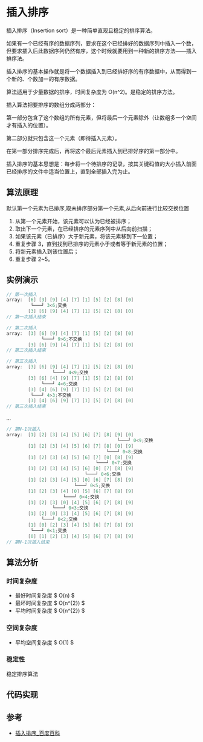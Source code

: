 # 插入排序

插入排序（Insertion sort）是一种简单直观且稳定的排序算法。

如果有一个已经有序的数据序列，要求在这个已经排好的数据序列中插入一个数，但要求插入后此数据序列仍然有序，这个时候就要用到一种新的排序方法——插入排序法。

插入排序的基本操作就是将一个数据插入到已经排好序的有序数据中，从而得到一个新的、个数加一的有序数据。

算法适用于少量数据的排序，时间复杂度为 O(n^2)。是稳定的排序方法。

插入算法把要排序的数组分成两部分：

第一部分包含了这个数组的所有元素，但将最后一个元素除外（让数组多一个空间才有插入的位置）。

第二部分就只包含这一个元素（即待插入元素）。

在第一部分排序完成后，再将这个最后元素插入到已排好序的第一部分中。

插入排序的基本思想是：每步将一个待排序的记录，按其关键码值的大小插入前面已经排序的文件中适当位置上，直到全部插入完为止。

## 算法原理

默认第一个元素为已排序,取未排序部分第一个元素,从后向前进行比较交换位置

1. 从第一个元素开始，该元素可以认为已经被排序；
2. 取出下一个元素，在已经排序的元素序列中从后向前扫描；
3. 如果该元素（已排序）大于新元素，将该元素移到下一位置；
4. 重复步骤 3，直到找到已排序的元素小于或者等于新元素的位置；
5. 将新元素插入到该位置后；
6. 重复步骤 2~5。

## 实例演示

```c
// 第一次插入
array:  [6] [3] [9] [4] [7] [1] [5] [2] [8] [0]
         └───┘ 3<6;交换
        [3] [6] [9] [4] [7] [1] [5] [2] [8] [0]
// 第一次插入结束
```

```c
// 第二次插入
array:  [3] [6] [9] [4] [7] [1] [5] [2] [8] [0]
             └───┘ 9>6;不交换
        [3] [6] [9] [4] [7] [1] [5] [2] [8] [0]
// 第二次插入结束
```

```c
// 第三次插入
array:  [3] [6] [9] [4] [7] [1] [5] [2] [8] [0]
                 └───┘ 4<9;交换
        [3] [6] [4] [9] [7] [1] [5] [2] [8] [0]
             └───┘ 4<6;交换
        [3] [4] [6] [9] [7] [1] [5] [2] [8] [0]
         └───┘ 4>3;不交换
        [3] [4] [6] [9] [7] [1] [5] [2] [8] [0]
// 第三次插入结束
```

...

```c
// 第N-1次插入
array:  [1] [2] [3] [4] [5] [6] [7] [8] [9] [0]
                                         └───┘ 0<9;交换
        [1] [2] [3] [4] [5] [6] [7] [8] [0] [9]
                                     └───┘ 0<8;交换
        [1] [2] [3] [4] [5] [6] [7] [0] [8] [9]
                                 └───┘ 0<7;交换
        [1] [2] [3] [4] [5] [6] [0] [7] [8] [9]
                             └───┘ 0<6;交换
        [1] [2] [3] [4] [5] [0] [6] [7] [8] [9]
                         └───┘ 0<5;交换
        [1] [2] [3] [4] [0] [5] [6] [7] [8] [9]
                     └───┘ 0<4;交换
        [1] [2] [3] [0] [4] [5] [6] [7] [8] [9]
                 └───┘ 0<3;交换
        [1] [2] [0] [3] [4] [5] [6] [7] [8] [9]
             └───┘ 0<2;交换
        [1] [0] [2] [3] [4] [5] [6] [7] [8] [9]
         └───┘ 0<1;交换
        [0] [1] [2] [3] [4] [5] [6] [7] [8] [9]
// 第N-1次插入结束
```

## 算法分析

### 时间复杂度

- 最好时间复杂度 $ O(n) $
- 最坏时间复杂度 $ O(n^{2}) $
- 平均时间复杂度 $ O(n^{2}) $

### 空间复杂度

- 平均空间复杂度 $ O(1) $

### 稳定性

稳定排序算法

## 代码实现

<!-- <code-group>
<code-block title="JavaScript">
<<< @/scripts/js/algorithm/insertionSort.js
</code-block>
</code-group> -->

## 参考

- [插入排序\_百度百科](https://baike.baidu.com/item/%E6%8F%92%E5%85%A5%E6%8E%92%E5%BA%8F)
